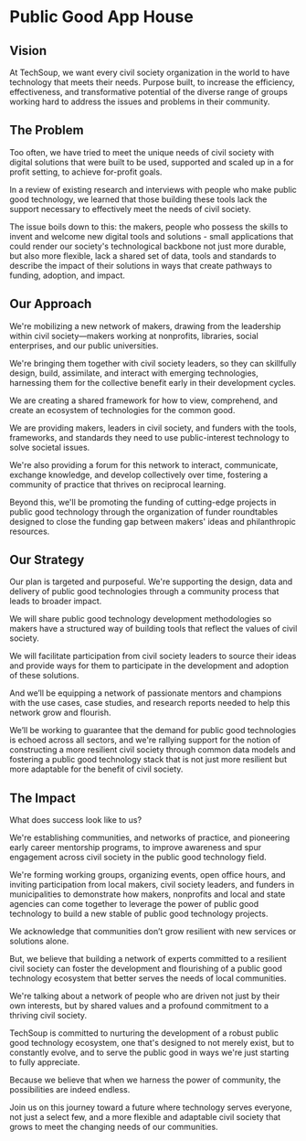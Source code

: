 # Public Good App House
## Vision
At TechSoup, we want every civil society organization in the world to have technology that meets their needs. Purpose built, to increase the efficiency, effectiveness, and transformative potential of the diverse range of groups working hard to address the issues and problems in their community.  

## The Problem
Too often, we have tried to meet the unique needs of civil society with digital solutions that were built to be used, supported and scaled up in a for profit setting, to achieve for-profit goals. 

In a review of existing research and interviews with people who make public good technology, we learned that those building these tools lack the support necessary to effectively meet the needs of civil society. 

The issue boils down to this: the makers, people who possess the skills to invent and welcome new digital tools and solutions - small applications that could render our society's technological backbone not just more durable, but also more flexible, lack a shared set of data, tools and standards to describe the impact of their solutions in ways that create pathways to funding, adoption, and impact. 

## Our Approach
We're mobilizing a new network of makers, drawing from the leadership within civil society—makers working at nonprofits, libraries, social enterprises, and our public universities. 

We're bringing them together with civil society leaders, so they can skillfully design, build, assimilate, and interact with emerging technologies, harnessing them for the collective benefit early in their development cycles.

We are creating a shared framework for how to view, comprehend, and create an ecosystem of technologies for the common good. 

We are providing makers, leaders in civil society, and funders with the tools, frameworks, and standards they need to use public-interest technology to solve societal issues. 

We're also providing a forum for this network to interact, communicate, exchange knowledge, and develop collectively over time, fostering a community of practice that thrives on reciprocal learning.

Beyond this, we'll be promoting the funding of cutting-edge projects in public good technology through the organization of funder roundtables designed to close the funding gap between makers' ideas and philanthropic resources.

## Our Strategy
Our plan is targeted and purposeful. We're supporting the design, data and delivery of public good technologies through a community process that leads to broader impact. 

We will share public good technology development methodologies so makers have a structured way of building tools that reflect the values of civil society. 

We will facilitate participation from civil society leaders to source their ideas and provide ways for them to participate in the development and adoption of these solutions. 

And we’ll be equipping a network of passionate mentors and champions with the use cases, case studies, and research reports needed to help this network grow and flourish.  

We’ll be working to guarantee that the demand for public good technologies is echoed across all sectors, and we're rallying support for the notion of constructing a more resilient civil society through common data models and fostering a public good technology stack that is not just more resilient but more adaptable for the benefit of civil society. 

## The Impact
What does success look like to us? 

We're establishing communities, and networks of practice, and pioneering early career mentorship programs, to improve awareness and spur engagement across civil society in the public good technology field. 

We're forming working groups, organizing events, open office hours, and inviting participation from local makers, civil society leaders, and funders in municipalities to demonstrate how makers, nonprofits and local and state agencies can come together to leverage the power of public good technology to build a new stable of public good technology projects. 

We acknowledge that communities don’t grow resilient with new services or solutions alone. 

But, we believe that building a network of experts committed to a resilient civil society can foster the development and flourishing of a public good technology ecosystem that better serves the needs of local communities. 

We're talking about a network of people who are driven not just by their own interests, but by shared values and a profound commitment to a thriving civil society. 

TechSoup is committed to nurturing the development of a robust public good technology ecosystem, one that's designed to not merely exist, but to constantly evolve, and to serve the public good in ways we're just starting to fully appreciate. 

Because we believe that when we harness the power of community, the possibilities are indeed endless.

Join us on this journey toward a future where technology serves everyone, not just a select few, and a more flexible and adaptable civil society that grows to meet the changing needs of our communities. 
